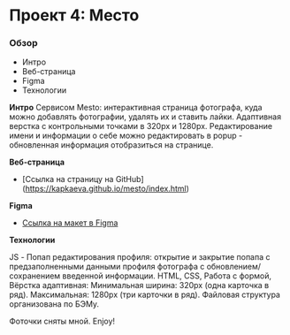 # Проект 4: Место

### Обзор

* Интро
* Веб-страница
* Figma
* Технологии

**Интро**
Сервисом Mesto: интерактивная страница фотографа, куда можно добавлять фотографии, удалять их и ставить лайки. Адаптивная верстка с контрольными точками в 320px и 1280px. Редактирование имени и информации о себе можно редактировать в popup - обновленная информация отобразиться на странице.

**Веб-страница**
* [Ссылка на страницу на GitHub] (https://kapkaeva.github.io/mesto/index.html)


**Figma**

* [Ссылка на макет в Figma](https://www.figma.com/file/2cn9N9jSkmxD84oJik7xL7/JavaScript.-Sprint-4)

**Технологии**

JS - Попап редактирования профиля: открытие и закрытие попапа с предзаполненными данными профиля фотографа с обновлением/сохранением введенной информации.
HTML, CSS, Работа с формой, Вёрстка адаптивная: Минимальная ширина: 320px (одна карточка в ряд). Максимальная: 1280px (три карточки в ряд).
Файловая структура организована по БЭМу.


Фоточки сняты мной. Enjoy!
